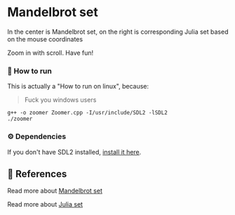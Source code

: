 # Mandelbrot set

In the center is Mandelbrot set, on the right is corresponding Julia set based on the mouse coordinates

Zoom in with scroll.
Have fun!

### 🏃 How to run
This is actually a "How to run on linux", because:
> Fuck you windows users

```
g++ -o zoomer Zoomer.cpp -I/usr/include/SDL2 -lSDL2
./zoomer
```

### ⚙️ Dependencies

If you don't have SDL2 installed, [install it here](https://wiki.libsdl.org/SDL2/Installation).

## 🔗 References

Read more about [Mandelbrot set](https://en.wikipedia.org/wiki/Mandelbrot_set)

Read more about [Julia set](https://en.wikipedia.org/wiki/Julia_set)

